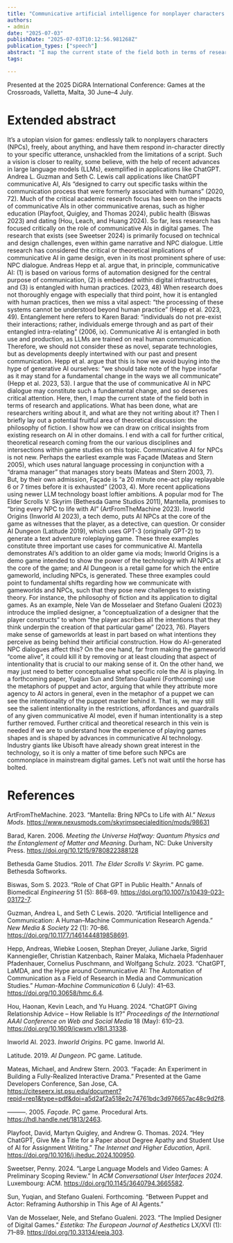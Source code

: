 ```yaml
---
title: "Communicative artificial intelligence for nonplayer characters in digital games: Mapping the field"
authors:
- admin
date: "2025-07-03"
publishDate: "2025-07-03T10:12:56.981268Z"
publication_types: ["speech"]
abstract: "I map the current state of the field both in terms of research and applications. What has been done, what are researchers writing about it, and what are they not writing about it? Then I briefly lay out a potential fruitful area of theoretical discussion: the philosophy of fiction. I show how we can draw on critical insights from existing research on AI in other domains. I end with a call for further critical, theoretical research coming from the our various disciplines and intersections within game studies on this topic."
tags:

---
```


Presented at the 2025 DiGRA International Conference: Games at the Crossroads, Valletta, Malta, 30 June–4 July.

# Extended abstract

It’s a utopian vision for games: endlessly talk to nonplayers characters (NPCs), freely, about anything, and have them respond in-character directly to your specific utterance, unshackled from the limitations of a script. Such a vision is closer to reality, some believe, with the help of recent advances in large language models (LLMs), exemplified in applications like ChatGPT. Andrea L. Guzman and Seth C. Lewis call applications like ChatGPT communicative AI, AIs “designed to carry out specific tasks within the communication process that were formerly associated with humans” (2020, 72).
Much of the critical academic research focus has been on the impacts of communicative AIs in other communicative arenas, such as higher education (Playfoot, Quigley, and Thomas 2024), public health (Biswas 2023) and dating (Hou, Leach, and Huang 2024). So far, less research has focused critically on the role of communicative AIs in digital games. The research that exists (see Sweetser 2024) is primarily focused on technical and design challenges, even within game narrative and NPC dialogue. Little research has considered the critical or theoretical implications of communicative AI in game design, even in its most prominent sphere of use: NPC dialogue.
Andreas Hepp et al. argue that, in principle, communicative AI:
(1)	is based on various forms of automation designed for the central purpose of communication,
(2)	is embedded within digital infrastructures, and
(3)	is entangled with human practices. (2023, 48)
When research does not thoroughly engage with especially that third point, how it is entangled with human practices, then we miss a vital aspect: “the processing of these systems cannot be understood beyond human practice” (Hepp et al. 2023, 49). Entanglement here refers to Karen Barad: “individuals do not pre-exist their interactions; rather, individuals emerge through and as part of their entangled intra-relating” (2006, ix). Communicative AI is entangled in both use and production, as LLMs are trained on real human communication. Therefore, we should not consider these as novel, separate technologies, but as developments deeply intertwined with our past and present communication. Hepp et al. argue that this is how we avoid buying into the hype of generative AI ourselves: “we should take note of the hype insofar as it may stand for a fundamental change in the ways we all communicate” (Hepp et al. 2023, 53). I argue that the use of communicative AI in NPC dialogue may constitute such a fundamental change, and so deserves critical attention.
Here, then, I map the current state of the field both in terms of research and applications. What has been done, what are researchers writing about it, and what are they not writing about it? Then I briefly lay out a potential fruitful area of theoretical discussion: the philosophy of fiction. I show how we can draw on critical insights from existing research on AI in other domains. I end with a call for further critical, theoretical research coming from the our various disciplines and intersections within game studies on this topic.
Communicative AI for NPCs is not new. Perhaps the earliest example was Façade (Mateas and Stern 2005), which uses natural language processing in conjunction with a “drama manager” that manages story beats (Mateas and Stern 2003, 7). But, by their own admission, Façade is “a 20 minute one-act play replayable 6 or 7 times before it is exhausted” (2003, 4). More recent applications using newer LLM technology boast loftier ambitions. A popular mod for The Elder Scrolls V: Skyrim (Bethesda Game Studios 2011), Mantella, promises to “bring every NPC to life with AI” (ArtFromTheMachine 2023). Inworld Origins (Inworld AI 2023), a tech demo, puts AI NPCs at the core of the game as witnesses that the player, as a detective, can question. Or consider AI Dungeon (Latitude 2019), which uses GPT-3 (originally GPT-2) to generate a text adventure roleplaying game.
These three examples constitute three important use cases for communicative AI. Mantella demonstrates AI’s addition to an older game via mods; Inworld Origins is a demo game intended to show the power of the technology with AI NPCs at the core of the game; and AI Dungeon is a retail game for which the entire gameworld, including NPCs, is generated.
These three examples could point to fundamental shifts regarding how we communicate with gameworlds and NPCs, such that they pose new challenges to existing theory. For instance, the philosophy of fiction and its application to digital games. As an example, Nele Van de Mosselaer and Stefano Gualeni (2023) introduce the implied designer, a “conceptualization of a designer that the player constructs” to whom “the player ascribes all the intentions that they think underpin the creation of that particular game” (2023, 76). Players make sense of gameworlds at least in part based on what intentions they perceive as being behind their artificial construction. How do AI-generated NPC dialogues affect this? On the one hand, far from making the gameworld “come alive”, it could kill it by removing or at least clouding that aspect of intentionality that is crucial to our making sense of it. On the other hand, we may just need to better conceptualise what specific role the AI is playing. In a forthcoming paper, Yuqian Sun and Stefano Gualeni (Forthcoming) use the metaphors of puppet and actor, arguing that while they attribute more agency to AI actors in general, even in the metaphor of a puppet we can see the intentionality of the puppet master behind it. That is, we may still see the salient intentionality in the restrictions, affordances and guardrails of any given communicative AI model, even if human intentionality is a step further removed.
Further critical and theoretical research in this vein is needed if we are to understand how the experience of playing games shapes and is shaped by advances in communicative AI technology. Industry giants like Ubisoft have already shown great interest in the technology, so it is only a matter of time before such NPCs are commonplace in mainstream digital games. Let’s not wait until the horse has bolted.

# References

ArtFromTheMachine. 2023. “Mantella: Bring NPCs to Life with AI.” *Nexus Mods*. https://www.nexusmods.com/skyrimspecialedition/mods/98631

Barad, Karen. 2006. *Meeting the Universe Halfway: Quantum Physics and the Entanglement of Matter and Meaning*. Durham, NC: Duke University Press. https://doi.org/10.1215/9780822388128

Bethesda Game Studios. 2011. *The Elder Scrolls V: Skyrim*. PC game. Bethesda Softworks.

Biswas, Som S. 2023. “Role of Chat GPT in Public Health.” Annals of Biomedical *Engineering* 51 (5): 868–69. https://doi.org/10.1007/s10439-023-03172-7.

Guzman, Andrea L, and Seth C Lewis. 2020. “Artificial Intelligence and Communication: A Human–Machine Communication Research Agenda.” *New Media & Society* 22 (1): 70–86. https://doi.org/10.1177/1461444819858691.

Hepp, Andreas, Wiebke Loosen, Stephan Dreyer, Juliane Jarke, Sigrid Kannengießer, Christian Katzenbach, Rainer Malaka, Michaela Pfadenhauer Pfadenhauer, Cornelius Puschmann, and Wolfgang Schulz. 2023. “ChatGPT, LaMDA, and the Hype around Communicative AI: The Automation of Communication as a Field of Research in Media and Communication Studies.” *Human-Machine Communication* 6 (July): 41–63. https://doi.org/10.30658/hmc.6.4.

Hou, Haonan, Kevin Leach, and Yu Huang. 2024. “ChatGPT Giving Relationship Advice – How Reliable Is It?” *Proceedings of the International AAAI Conference on Web and Social Media* 18 (May): 610–23. https://doi.org/10.1609/icwsm.v18i1.31338.

Inworld AI. 2023. *Inworld Origins*. PC game. Inworld AI.

Latitude. 2019. *AI Dungeon*. PC game. Latitude.

Mateas, Michael, and Andrew Stern. 2003. “Façade: An Experiment in Building a Fully-Realized Interactive Drama.” Presented at the Game Developers Conference, San Jose, CA. https://citeseerx.ist.psu.edu/document?repid=rep1&type=pdf&doi=a5d2af2a518e2c74761bdc3d976657ac48c9d2f8.

———. 2005. *Façade*. PC game. Procedural Arts. https://hdl.handle.net/1813/2463.

Playfoot, David, Martyn Quigley, and Andrew G. Thomas. 2024. “Hey ChatGPT, Give Me a Title for a Paper about Degree Apathy and Student Use of AI for Assignment Writing.” *The Internet and Higher Education*, April. https://doi.org/10.1016/j.iheduc.2024.100950.

Sweetser, Penny. 2024. “Large Language Models and Video Games: A Preliminary Scoping Review.” In *ACM Conversational User Interfaces 2024*. Luxembourg: ACM. https://doi.org/10.1145/3640794.3665582.

Sun, Yuqian, and Stefano Gualeni. Forthcoming. “Between Puppet and Actor: Reframing Authorship in This Age of AI Agents.”

Van de Mosselaer, Nele, and Stefano Gualeni. 2023. “The Implied Designer of Digital Games.” *Estetika: The European Journal of Aesthetics* LX/XVI (1): 71–89. https://doi.org/10.33134/eeja.303.